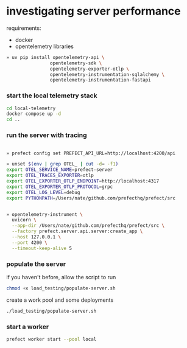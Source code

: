 
# investigating server performance

requirements:

- docker
- opentelemetry libraries

```bash
» uv pip install opentelemetry-api \
                opentelemetry-sdk \
                opentelemetry-exporter-otlp \
                opentelemetry-instrumentation-sqlalchemy \
                opentelemetry-instrumentation-fastapi
```


### start the local telemetry stack

```bash
cd local-telemetry
docker compose up -d
cd ..
```

### run the server with tracing


```bash

» prefect config set PREFECT_API_URL=http://localhost:4200/api

» unset $(env | grep OTEL_ | cut -d= -f1)
export OTEL_SERVICE_NAME=prefect-server
export OTEL_TRACES_EXPORTER=otlp
export OTEL_EXPORTER_OTLP_ENDPOINT=http://localhost:4317
export OTEL_EXPORTER_OTLP_PROTOCOL=grpc
export OTEL_LOG_LEVEL=debug
export PYTHONPATH=/Users/nate/github.com/prefecthq/prefect/src


» opentelemetry-instrument \
  uvicorn \
  --app-dir /Users/nate/github.com/prefecthq/prefect/src \
  --factory prefect.server.api.server:create_app \
  --host 127.0.0.1 \
  --port 4200 \
  --timeout-keep-alive 5
```

### populate the server

if you haven't before, allow the script to run

```bash
chmod +x load_testing/populate-server.sh
```

create a work pool and some deployments
```bash
./load_testing/populate-server.sh
```


### start a worker

```bash
prefect worker start --pool local
```
